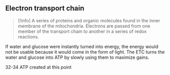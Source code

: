 ## Electron transport chain

> [!info] A series of proteins and organic molecules found in the inner membrane of the mitochondria. Electrons are passed from one member of the transport chain to another in a series of redox reactions.

If water and glucose were instantly turned into energy, the energy would not be usable because it would come in the form of light. The ETC turns the water and glucose into ATP by slowly using them to maximize gains. 

32-34 ATP created at this point